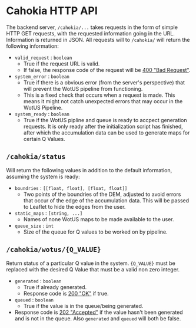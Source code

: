 # Cahokia HTTP API

The backend server, `/cahokia/...` takes requests in the form of simple HTTP
GET requests, with the requested information going in the URL.
Information is returned in JSON. All requests will to `/cahokia/` will return
the following information:

- `valid_request` : `boolean`
    - True if the request URL is valid.
    - If false, the response code of the request will be
[400 "Bad Request"](https://www.w3.org/Protocols/rfc2616/rfc2616-sec10.html#sec10.4.1).
- `system_error` : `boolean`
    - True if there is a obvious error (from the server's perspective)
that will prevent the WotUS pipeline from functioning.
    - This is a fixed check that occurs when a request is made. This means
it might not catch unexpected errors that may occur in the WotUS Pipeline.
- `system_ready` : `boolean`
    - True if the WotUS pipline and queue is ready to accpect generation
requests. It is only ready after the initialization script has finished, after
which the accumulation data can be used to generate maps for certain Q Values.

## `/cahokia/status`
Will return the following values in addition to the default information,
assuming the system is ready:
- `boundries` : `[[float, float], [float, float]]`
    - Two points of the boundries of the DEM, adjusted to avoid errors
that occur of the edge of the accumulation data. This will be passed to
Leaflet to hide the edges from the user.
- `static_maps` : `[string, ...]`
    - Names of none WotUS maps to be made available to the user.
- `queue_size` : `int`
    - Size of the queue for Q values to be worked on by pipeline.

## `/cahokia/wotus/{Q_VALUE}`

Return status of a particular Q value in the system.
`{Q_VALUE}` must be replaced with the desired Q Value that must be a
valid non zero integer.
- `generated` : `boolean`
    - True if already generated.
    - Response code is [200 "OK"](https://www.w3.org/Protocols/rfc2616/rfc2616-sec10.html#sec10.2.1)
if true.
- `queued` : `boolean`
    - True if the value is in the queue/being generated.
- Response code is [202 "Accepted"](https://www.w3.org/Protocols/rfc2616/rfc2616-sec10.html#sec10.2.3)
 if the value hasn't been generated
and is not in the queue. Also `generated` and `queued` will both be false.
    

